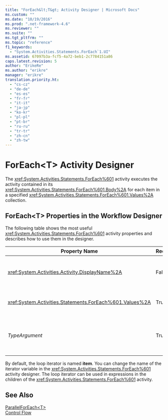 ```yaml
---
title: "ForEach&lt;T&gt; Activity Designer | Microsoft Docs"
ms.custom: ""
ms.date: "10/19/2016"
ms.prod: ".net-framework-4.6"
ms.reviewer: ""
ms.suite: ""
ms.tgt_pltfrm: ""
ms.topic: "reference"
f1_keywords: 
  - "System.Activities.Statements.ForEach`1.UI"
ms.assetid: 67097b3a-fcf5-4a72-beb1-2c7784151a86
caps.latest.revision: 5
author: "ErikeRe"
ms.author: "erikre"
manager: "erikre"
translation.priority.ht: 
  - "cs-cz"
  - "de-de"
  - "es-es"
  - "fr-fr"
  - "it-it"
  - "ja-jp"
  - "ko-kr"
  - "pl-pl"
  - "pt-br"
  - "ru-ru"
  - "tr-tr"
  - "zh-cn"
  - "zh-tw"
---
```

# ForEach&lt;T&gt; Activity Designer
The <xref:System.Activities.Statements.ForEach%601> activity executes the activity contained in its <xref:System.Activities.Statements.ForEach%601.Body%2A> for each item in a specified <xref:System.Activities.Statements.ForEach%601.Values%2A> collection.  
  
## ForEach<T\> Properties in the Workflow Designer  
 The following table shows the most useful <xref:System.Activities.Statements.ForEach%601> activity properties and describes how to use them in the designer.  
  
|Property Name|Required|Usage|  
|-------------------|--------------|-----------|  
|<xref:System.Activities.Activity.DisplayName%2A>|False|The friendly name of the <xref:System.Activities.Statements.ForEach%601> activity. The default is ForEach<Int32\>. Although the <xref:System.Activities.Activity.DisplayName%2A> value is not strictly required, it is a best practice to use one.|  
|<xref:System.Activities.Statements.ForEach%601.Values%2A>|True|The collection of items to iterate over. To set the <xref:System.Activities.Statements.ForEach%601.Values%2A>, type a [!INCLUDE[vbprvb](../code-quality/includes/vbprvb_md.md)] expression in the **Values** box on the **ForEach<T\>** activity designer or in the property grid.|  
|*TypeArgument*|True|The type of the items in the <xref:System.Activities.Statements.ForEach%601.Values%2A> collection specified by the generic parameter *T*. By default, *TypeArgument* is set to **Int32**. To change the type, change the value of the *TypeArgument* combo box in the property grid.|  
  
 By default, the loop iterator is named **item**. You can change the name of the iterator variable in the <xref:System.Activities.Statements.ForEach%601> activity designer. The loop iterator can be used in expressions in the children of the <xref:System.Activities.Statements.ForEach%601> activity.  
  
## See Also  
 [ParallelForEach\<T>](../workflow-designer/parallelforeach-t-activity-designer.md)   
 [Control Flow](../workflow-designer/control-flow-activity-designers.md)